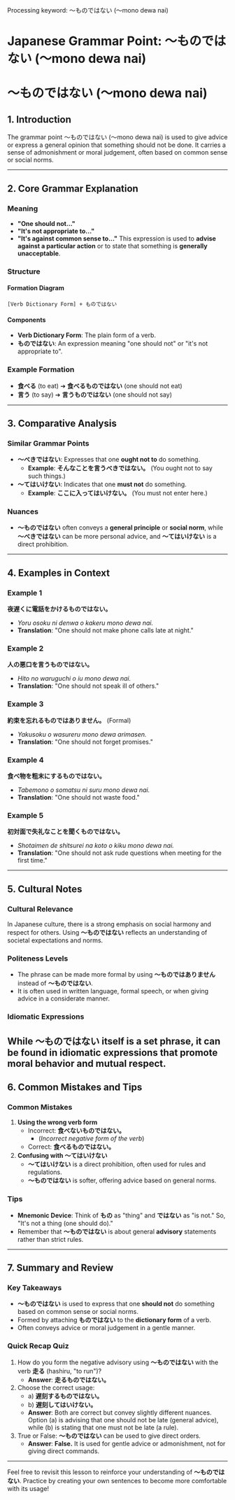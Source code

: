 Processing keyword: ～ものではない (〜mono dewa nai)
# Japanese Grammar Point: ～ものではない (〜mono dewa nai)
# ～ものではない (〜mono dewa nai)
## 1. Introduction
The grammar point ～ものではない (〜mono dewa nai) is used to give advice or express a general opinion that something should not be done. It carries a sense of admonishment or moral judgement, often based on common sense or social norms.

---
## 2. Core Grammar Explanation
### Meaning
- **"One should not..."**
- **"It's not appropriate to..."**
- **"It's against common sense to..."**
This expression is used to **advise against a particular action** or to state that something is **generally unacceptable**.
### Structure
#### Formation Diagram
```plaintext
[Verb Dictionary Form] + ものではない
```
#### Components
- **Verb Dictionary Form**: The plain form of a verb.
- **ものではない**: An expression meaning "one should not" or "it's not appropriate to".
### Example Formation
- **食べる** (to eat) ➔ **食べるものではない** (one should not eat)
- **言う** (to say) ➔ **言うものではない** (one should not say)
---
## 3. Comparative Analysis
### Similar Grammar Points
- **～べきではない**: Expresses that one **ought not to** do something.
  - **Example**: **そんなことを言うべきではない。** (You ought not to say such things.)
- **～てはいけない**: Indicates that one **must not** do something.
  - **Example**: **ここに入ってはいけない。** (You must not enter here.)
### Nuances
- **～ものではない** often conveys a **general principle** or **social norm**, while **～べきではない** can be more personal advice, and **～てはいけない** is a direct prohibition.
---
## 4. Examples in Context
### Example 1
**夜遅くに電話をかけるものではない。**
- *Yoru osoku ni denwa o kakeru mono dewa nai.*
- **Translation**: "One should not make phone calls late at night."
### Example 2
**人の悪口を言うものではない。**
- *Hito no waruguchi o iu mono dewa nai.*
- **Translation**: "One should not speak ill of others."
### Example 3
**約束を忘れるものではありません。** (Formal)
- *Yakusoku o wasureru mono dewa arimasen.*
- **Translation**: "One should not forget promises."
### Example 4
**食べ物を粗末にするものではない。**
- *Tabemono o somatsu ni suru mono dewa nai.*
- **Translation**: "One should not waste food."
### Example 5
**初対面で失礼なことを聞くものではない。**
- *Shotaimen de shitsurei na koto o kiku mono dewa nai.*
- **Translation**: "One should not ask rude questions when meeting for the first time."
---
## 5. Cultural Notes
### Cultural Relevance
In Japanese culture, there is a strong emphasis on social harmony and respect for others. Using **～ものではない** reflects an understanding of societal expectations and norms.
### Politeness Levels
- The phrase can be made more formal by using **～ものではありません** instead of **～ものではない**.
- It is often used in written language, formal speech, or when giving advice in a considerate manner.
### Idiomatic Expressions
While **～ものではない** itself is a set phrase, it can be found in idiomatic expressions that promote moral behavior and mutual respect.
---
## 6. Common Mistakes and Tips
### Common Mistakes
1. **Using the wrong verb form**
   - Incorrect: **食べないものではない。**
     - (*Incorrect negative form of the verb*)
   - Correct: **食べるものではない。**
2. **Confusing with ～てはいけない**
   - **～てはいけない** is a direct prohibition, often used for rules and regulations.
   - **～ものではない** is softer, offering advice based on general norms.
### Tips
- **Mnemonic Device**: Think of **もの** as "thing" and **ではない** as "is not." So, "It's not a thing (one should do)."
- Remember that **～ものではない** is about general **advisory** statements rather than strict rules.
---
## 7. Summary and Review
### Key Takeaways
- **～ものではない** is used to express that one **should not** do something based on common sense or social norms.
- Formed by attaching **ものではない** to the **dictionary form** of a verb.
- Often conveys advice or moral judgement in a gentle manner.
### Quick Recap Quiz
1. How do you form the negative advisory using **～ものではない** with the verb **走る** (hashiru, "to run")?
   - **Answer**: **走るものではない。**
2. Choose the correct usage:
   - a) **遅刻するものではない。**
   - b) **遅刻してはいけない。**
   - **Answer**: Both are correct but convey slightly different nuances. Option (a) is advising that one should not be late (general advice), while (b) is stating that one must not be late (a rule).
3. True or False: **～ものではない** can be used to give direct orders.
   - **Answer**: **False.** It is used for gentle advice or admonishment, not for giving direct commands.
---
Feel free to revisit this lesson to reinforce your understanding of **～ものではない**. Practice by creating your own sentences to become more comfortable with its usage!
